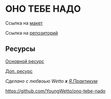 # ОНО ТЕБЕ НАДО

Ссылка на [макет](https://www.figma.com/design/nqRZlWxwMXk31lDP5nIEl8/Оно-тебе-надо-(Copy)?node-id=1-2&node-type=frame&t=oJucIudciWSkVvV2-0)

Ссылка на [репозиторий](https://github.com/YoungWetto/ono-tebe-nado)

## Ресурсы ##
[Основной ресурс](https://practicum.yandex.ru/ "очень полезный ресурс")

[Доп. ресурс](https://doka.guide/ "Второй очень полезный ресурс")


_Сделано с любвоью Wetto **x** [Я.Практикум](https://practicum.yandex.ru/)_

<https://github.com/YoungWetto/ono-tebe-nado>
